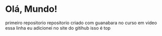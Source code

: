 # Olá, Mundo! 
 primeiro repositorio 
 repositorio criado com guanabara no curso em video
 essa linha eu adicionei no site do gitihub isso é top

